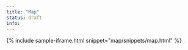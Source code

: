 ```yaml
---
title: "Map"
status: draft
info: 
---
```


{% include sample-iframe.html snippet="map/snippets/map.html" %}